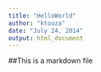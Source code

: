 ```yaml
---
title: "HelloWorld"
author: "ktouza"
date: "July 24, 2014"
output: html_document
---
```

##This is a markdown file
